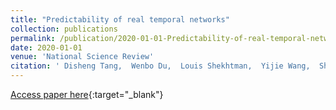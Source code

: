 ```yaml
---
title: "Predictability of real temporal networks"
collection: publications
permalink: /publication/2020-01-01-Predictability-of-real-temporal-networks
date: 2020-01-01
venue: 'National Science Review'
citation: ' Disheng Tang,  Wenbo Du,  Louis Shekhtman,  Yijie Wang,  Shlomo Havlin,  Xianbin Cao,  Gang Yan, &quot;Predictability of real temporal networks.&quot; National Science Review, 2020.'
---
```

[Access paper here](https://academic.oup.com/nsr/article/7/5/929/5731923?login=true){:target="_blank"}
